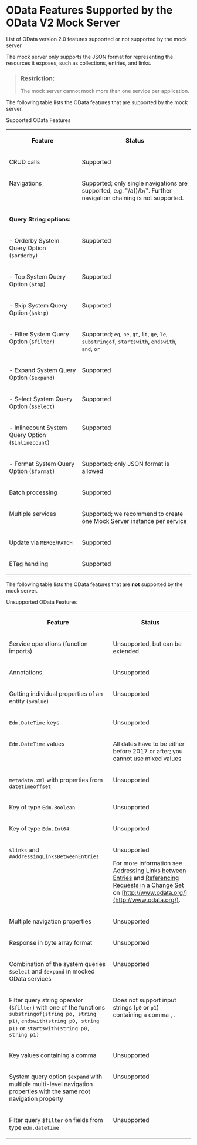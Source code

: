 <!-- loio3459c372aaaa4c31ab87bb0e174adcc3 -->

# OData Features Supported by the OData V2 Mock Server

List of OData version 2.0 features supported or not supported by the mock server

The mock server only supports the JSON format for representing the resources it exposes, such as collections, entries, and links.

> ### Restriction:  
> The mock server cannot mock more than one service per application.

The following table lists the OData features that are supported by the mock server.

<a name="loio3459c372aaaa4c31ab87bb0e174adcc3__table_h31_lzq_qv"/>Supported OData Features


<table>
<tr>
<th valign="top">

Feature



</th>
<th valign="top">

Status



</th>
</tr>
<tr>
<td valign="top">

CRUD calls



</td>
<td valign="top">

Supported



</td>
</tr>
<tr>
<td valign="top">

Navigations



</td>
<td valign="top">

Supported; only single navigations are supported, e.g. "/a\(\)/b/". Further navigation chaining is not supported.



</td>
</tr>
<tr>
<td valign="top" colspan="2">

 **Query String options:** 



</td>
</tr>
<tr>
<td valign="top">

\- Orderby System Query Option \(`$orderby`\)



</td>
<td valign="top">

Supported



</td>
</tr>
<tr>
<td valign="top">

\- Top System Query Option \(`$top`\)



</td>
<td valign="top">

Supported



</td>
</tr>
<tr>
<td valign="top">

\- Skip System Query Option \(`$skip`\)



</td>
<td valign="top">

Supported



</td>
</tr>
<tr>
<td valign="top">

\- Filter System Query Option \(`$filter`\)



</td>
<td valign="top">

Supported; `eq`, `ne`, `gt`, `lt`, `ge`, `le`, `substringof`, `startswith`, `endswith`, `and`, `or` 



</td>
</tr>
<tr>
<td valign="top">

\- Expand System Query Option \(`$expand`\)



</td>
<td valign="top">

Supported



</td>
</tr>
<tr>
<td valign="top">

\- Select System Query Option \(`$select`\)



</td>
<td valign="top">

Supported



</td>
</tr>
<tr>
<td valign="top">

\- Inlinecount System Query Option \(`$inlinecount`\)



</td>
<td valign="top">

Supported



</td>
</tr>
<tr>
<td valign="top">

\- Format System Query Option \(`$format`\)



</td>
<td valign="top">

Supported; only JSON format is allowed



</td>
</tr>
<tr>
<td valign="top">

Batch processing



</td>
<td valign="top">

Supported



</td>
</tr>
<tr>
<td valign="top">

Multiple services



</td>
<td valign="top">

Supported; we recommend to create one Mock Server instance per service



</td>
</tr>
<tr>
<td valign="top">

Update via `MERGE`/`PATCH` 



</td>
<td valign="top">

Supported



</td>
</tr>
<tr>
<td valign="top">

ETag handling



</td>
<td valign="top">

Supported



</td>
</tr>
</table>

The following table lists the OData features that are **not** supported by the mock server.

<a name="loio3459c372aaaa4c31ab87bb0e174adcc3__table_ymm_pzq_qv"/>Unsupported OData Features


<table>
<tr>
<th valign="top">

Feature



</th>
<th valign="top">

Status



</th>
</tr>
<tr>
<td valign="top">

Service operations \(function imports\)



</td>
<td valign="top">

Unsupported, but can be extended



</td>
</tr>
<tr>
<td valign="top">

Annotations



</td>
<td valign="top">

Unsupported



</td>
</tr>
<tr>
<td valign="top">

Getting individual properties of an entity \(`$value`\)



</td>
<td valign="top">

Unsupported



</td>
</tr>
<tr>
<td valign="top">

 `Edm.DateTime` keys



</td>
<td valign="top">

Unsupported



</td>
</tr>
<tr>
<td valign="top">

 `Edm.DateTime` values



</td>
<td valign="top">

All dates have to be either before 2017 or after; you cannot use mixed values



</td>
</tr>
<tr>
<td valign="top">

 `metadata.xml` with properties from `datetimeoffset` 



</td>
<td valign="top">

Unsupported



</td>
</tr>
<tr>
<td valign="top">

Key of type `Edm.Boolean` 



</td>
<td valign="top">

Unsupported



</td>
</tr>
<tr>
<td valign="top">

Key of type `Edm.Int64` 



</td>
<td valign="top">

Unsupported



</td>
</tr>
<tr>
<td valign="top">

 `$links` and `#AddressingLinksBetweenEntries` 



</td>
<td valign="top">

Unsupported

For more information see [Addressing Links between Entries](http://www.odata.org/documentation/odata-version-2-0/uri-conventions/#AddressingLinksBetweenEntries) and [Referencing Requests in a Change Set](http://www.odata.org/documentation/odata-version-2-0/batch-processing/#ReferencingRequestsInAChangeSet) on [http://www.odata.org/](http://www.odata.org/).



</td>
</tr>
<tr>
<td valign="top">

Multiple navigation properties



</td>
<td valign="top">

Unsupported



</td>
</tr>
<tr>
<td valign="top">

Response in byte array format



</td>
<td valign="top">

Unsupported



</td>
</tr>
<tr>
<td valign="top">

Combination of the system queries `$select` and `$expand` in mocked OData services



</td>
<td valign="top">

Unsupported



</td>
</tr>
<tr>
<td valign="top">

Filter query string operator \(`$filter`\) with one of the functions `substringof(string po, string p1)`, `endswith(string p0, string p1)` or `startswith(string p0, string p1)` 



</td>
<td valign="top">

Does not support input strings \(`p0` or `p1`\) containing a comma `,`.



</td>
</tr>
<tr>
<td valign="top">

Key values containing a comma



</td>
<td valign="top">

Unsupported



</td>
</tr>
<tr>
<td valign="top">

System query option `$expand` with multiple multi-level navigation properties with the same root navigation property



</td>
<td valign="top">

Unsupported



</td>
</tr>
<tr>
<td valign="top">

Filter query `$filter` on fields from type `edm.datetime` 



</td>
<td valign="top">

Unsupported



</td>
</tr>
</table>

